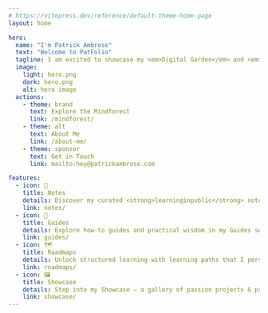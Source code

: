 ```yaml
---
# https://vitepress.dev/reference/default-theme-home-page
layout: home

hero:
  name: "I'm Patrick Ambrose"
  text: "Welcome to PatFolio"
  tagline: I am excited to showcase my <em>Digital Garden</em> and <em>Learning in Public</em> Website under the name <strong>Patfolio</strong>. Here, I share everything that I learn and the journeys I take!<br><br>So, what say, start exploring?  
  image:
    light: hero.png
    dark: hero.png
    alt: hero image
  actions:
    - theme: brand
      text: Explore the Mindforest
      link: /mindforest/
    - theme: alt
      text: About Me
      link: /about-me/
    - theme: sponsor
      text: Get in Touch
      link: mailto:hey@patrickambrose.com

features:
  - icon: 📕
    title: Notes
    details: Discover my curated <strong>learninginpublic</strong> notes, an open window into my continuous growth.
    link: notes/
  - icon: 📌
    title: Guides
    details: Explore how-to guides and practical wisdom in my Guides section.
    link: guides/
  - icon: 🗺️
    title: Roadmaps
    details: Unlock structured learning with learning paths that I personally took, in the dedicated Roadmaps section.
    link: roadmaps/
  - icon: 🖼️
    title: Showcase
    details: Step into my Showcase – a gallery of passion projects & professional endeavors.
    link: showcase/
---
```


